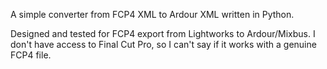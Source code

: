 A simple converter from FCP4 XML to Ardour XML written
in Python.

Designed and tested for FCP4 export from Lightworks to Ardour/Mixbus.
I don't have access to Final Cut Pro, so I can't say if it works with
a genuine FCP4 file.
